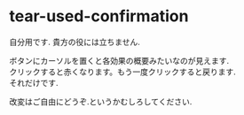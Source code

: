 # tear-used-confirmation
自分用です. 貴方の役には立ちません.  
  
ボタンにカーソルを置くと各効果の概要みたいなのが見えます.  
クリックすると赤くなります。もう一度クリックすると戻ります.  
それだけです.  

改変はご自由にどうぞ.というかむしろしてください.
